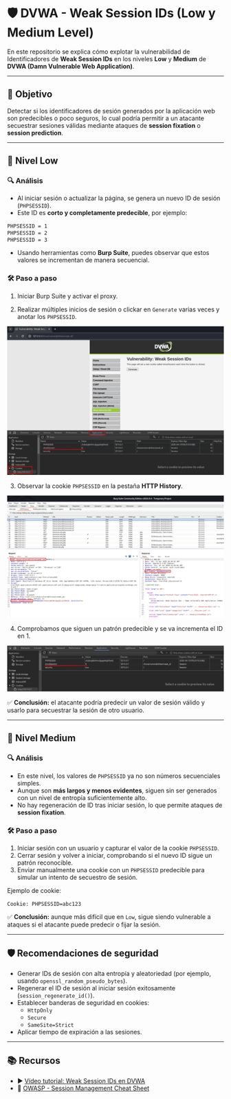 # 🛡️ DVWA - Weak Session IDs (Low y Medium Level)

En este repositorio se explica cómo explotar la vulnerabilidad de Identificadores de **Weak Session IDs** en los niveles **Low** y **Medium** de **DVWA (Damn Vulnerable Web Application)**.

---

## 🎯 Objetivo

Detectar si los identificadores de sesión generados por la aplicación web son predecibles o poco seguros, lo cual podría permitir a un atacante secuestrar sesiones válidas mediante ataques de **session fixation** o **session prediction**.

---

## 🔧 Nivel Low

### 🔍 Análisis

- Al iniciar sesión o actualizar la página, se genera un nuevo ID de sesión (`PHPSESSID`).
- Este ID es **corto y completamente predecible**, por ejemplo:

```
PHPSESSID = 1
PHPSESSID = 2
PHPSESSID = 3
```

- Usando herramientas como **Burp Suite**, puedes observar que estos valores se incrementan de manera secuencial.

### 🛠 Paso a paso

1. Iniciar Burp Suite y activar el proxy.
  
2. Realizar múltiples inicios de sesión o clickar en `Generate` varias veces y anotar los `PHPSESSID`.

![WSI_Low](assets/WSI_Low.png) 

3. Observar la cookie `PHPSESSID` en la pestaña **HTTP History**.

![BurpSuite_Peticion](assets/WSI_BurpSuite.png) 

4. Comprobamos que siguen un patrón predecible y se va incrementa el ID en 1.

![WSI_Lowv2](assets/WSI_Lowv2.png) 


✅ **Conclusión:** el atacante podría predecir un valor de sesión válido y usarlo para secuestrar la sesión de otro usuario.

---

## 🔧 Nivel Medium

### 🔍 Análisis

- En este nivel, los valores de `PHPSESSID` ya no son números secuenciales simples.
- Aunque son **más largos y menos evidentes**, siguen sin ser generados con un nivel de entropía suficientemente alto.
- No hay regeneración de ID tras iniciar sesión, lo que permite ataques de **session fixation**.

### 🛠 Paso a paso

1. Iniciar sesión con un usuario y capturar el valor de la cookie `PHPSESSID`.
2. Cerrar sesión y volver a iniciar, comprobando si el nuevo ID sigue un patrón reconocible.
3. Enviar manualmente una cookie con un `PHPSESSID` predecible para simular un intento de secuestro de sesión.

Ejemplo de cookie:
```
Cookie: PHPSESSID=abc123
```

✅ **Conclusión:** aunque más difícil que en `Low`, sigue siendo vulnerable a ataques si el atacante puede predecir o fijar la sesión.

---

## 🛡️ Recomendaciones de seguridad

- Generar IDs de sesión con alta entropía y aleatoriedad (por ejemplo, usando `openssl_random_pseudo_bytes`).
- Regenerar el ID de sesión al iniciar sesión exitosamente (`session_regenerate_id()`).
- Establecer banderas de seguridad en cookies:
  - `HttpOnly`
  - `Secure`
  - `SameSite=Strict`
- Aplicar tiempo de expiración a las sesiones.

---

## 📚 Recursos

- ▶️ [Vídeo tutorial: Weak Session IDs en DVWA](https://www.youtube.com/watch?v=xzKEXAdlxPU&list=PLHUKi1UlEgOJLPSFZaFKMoexpM6qhOb4Q&index=10)
- 📖 [OWASP - Session Management Cheat Sheet](https://cheatsheetseries.owasp.org/cheatsheets/Session_Management_Cheat_Sheet.html)
